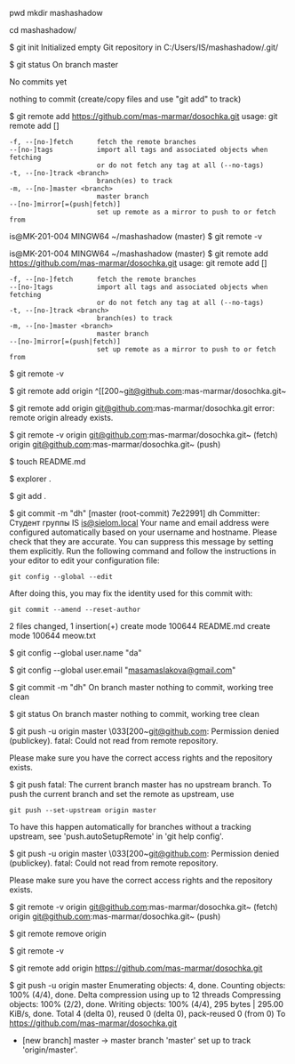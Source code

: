 pwd
mkdir mashashadow

cd mashashadow/


$ git init
Initialized empty Git repository in C:/Users/IS/mashashadow/.git/


$ git status
On branch master

No commits yet

nothing to commit (create/copy files and use "git add" to track)


$ git remote add https://github.com/mas-marmar/dosochka.git
usage: git remote add [<options>] <name> <url>

    -f, --[no-]fetch      fetch the remote branches
    --[no-]tags           import all tags and associated objects when fetching
                          or do not fetch any tag at all (--no-tags)
    -t, --[no-]track <branch>
                          branch(es) to track
    -m, --[no-]master <branch>
                          master branch
    --[no-]mirror[=(push|fetch)]
                          set up remote as a mirror to push to or fetch from


is@MK-201-004 MINGW64 ~/mashashadow (master)
$ git remote -v

is@MK-201-004 MINGW64 ~/mashashadow (master)
$ git remote add  https://github.com/mas-marmar/dosochka.git
usage: git remote add [<options>] <name> <url>

    -f, --[no-]fetch      fetch the remote branches
    --[no-]tags           import all tags and associated objects when fetching
                          or do not fetch any tag at all (--no-tags)
    -t, --[no-]track <branch>
                          branch(es) to track
    -m, --[no-]master <branch>
                          master branch
    --[no-]mirror[=(push|fetch)]
                          set up remote as a mirror to push to or fetch from

$ git remote -v

$ git remote add origin ^[[200~git@github.com:mas-marmar/dosochka.git~

$ git remote add origin git@github.com:mas-marmar/dosochka.git
error: remote origin already exists.

$ git remote -v
origin  git@github.com:mas-marmar/dosochka.git~ (fetch)
origin  git@github.com:mas-marmar/dosochka.git~ (push)

$ touch README.md

$ explorer .

$ git add .

$ git commit -m "dh"
[master (root-commit) 7e22991] dh
 Committer: Студент группы IS <is@sielom.local>
Your name and email address were configured automatically based
on your username and hostname. Please check that they are accurate.
You can suppress this message by setting them explicitly. Run the
following command and follow the instructions in your editor to edit
your configuration file:

    git config --global --edit

After doing this, you may fix the identity used for this commit with:

    git commit --amend --reset-author

 2 files changed, 1 insertion(+)
 create mode 100644 README.md
 create mode 100644 meow.txt

$  git config --global user.name "da"

$  git config --global user.email "masamaslakova@gmail.com"

$ git commit -m "dh"
On branch master
nothing to commit, working tree clean

$ git status
On branch master
nothing to commit, working tree clean

$ git push -u origin master
\033[200~git@github.com: Permission denied (publickey).
fatal: Could not read from remote repository.

Please make sure you have the correct access rights
and the repository exists.

$ git push
fatal: The current branch master has no upstream branch.
To push the current branch and set the remote as upstream, use

    git push --set-upstream origin master

To have this happen automatically for branches without a tracking
upstream, see 'push.autoSetupRemote' in 'git help config'.

$ git push -u origin master
\033[200~git@github.com: Permission denied (publickey).
fatal: Could not read from remote repository.

Please make sure you have the correct access rights
and the repository exists.

$ git remote -v
origin  git@github.com:mas-marmar/dosochka.git~ (fetch)
origin  git@github.com:mas-marmar/dosochka.git~ (push)

$ git remote remove origin

$ git remote -v

$ git remote add origin https://github.com/mas-marmar/dosochka.git

$ git push -u origin master
Enumerating objects: 4, done.
Counting objects: 100% (4/4), done.
Delta compression using up to 12 threads
Compressing objects: 100% (2/2), done.
Writing objects: 100% (4/4), 295 bytes | 295.00 KiB/s, done.
Total 4 (delta 0), reused 0 (delta 0), pack-reused 0 (from 0)
To https://github.com/mas-marmar/dosochka.git
 * [new branch]      master -> master
branch 'master' set up to track 'origin/master'.
